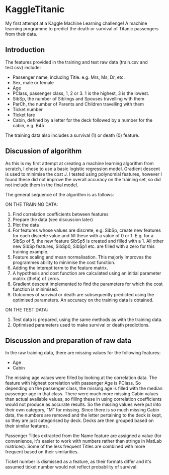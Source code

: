 # KaggleTitanic
My first attempt at a Kaggle Machine Learning challenge! A machine learning programme to predict the death or survival of Titanic passengers from their data.

## Introduction
The features provided in the training and test raw data (train.csv and test.csv) include:
- Passenger name, including Title. e.g. Mrs, Ms, Dr, etc.
- Sex, male or female
- Age
- PClass, passenger class, 1, 2 or 3. 1 is the highest, 3 is the lowest. 
- SibSp, the number of Siblings and Spouses travelling with them
- ParCh, the number of Parents and Children travelling with them
- Ticket number
- Ticket fare
- Cabin, defined by a letter for the deck followed by a number for the cabin, e.g. B45

The training data also includes a survival (1) or death (0) feature.

## Discussion of algorithm
As this is my first attempt at creating a machine learning algorithm from scratch, I chose to use a basic logistic regression model. Gradient descent is used to minimise the cost J.
I tested using polynomial features, however I found these did not improve the overall accuracy on the training set, so did not include them in the final model.

The general sequence of the algorithm is as follows:

ON THE TRAINING DATA:
1. Find correlation coefficients between features
2. Prepare the data (see discussion later)
3. Plot the data
4. For features whose values are discrete, e.g. SibSp, create new features for each discrete value and fill these with a value of 0 or 1. E.g. for a SibSp of 5, the new feature SibSp5 is created and filled with a 1. All other new SibSp features, SibSp0, SibSp1 etc. are filled with a zero for this training example. 
5. Feature scaling and mean normalisation. This majorly improves the programmes ability to minimise the cost function. 
6. Adding the interept term to the feature matrix. 
7. A hypothesis and cost function are calculated using an initial parameter matrix (theta) of zeros. 
8. Gradient descent implemented to find the parameters for which the cost function is minimised. 
9. Outcomes of survival or death are subsequently predicted using the optimised parameters. An accuracy on the training data is obtained.

ON THE TEST DATA:
1. Test data is prepared, using the same methods as with the training data.
2. Optimised parameters used to make survival or death predictions.


## Discussion and preparation of raw data
In the raw training data, there are missing values for the following features:
- Age
- Cabin

The missing age values were filled by looking at the correlation data. The feature with highest correlation with passenger Age is PClass. So depending on the passenger class, the missing age is filled with the median passenger age in that class. 
There were much more missing Cabin values than actual available values, so filling these in using correlation coefficients would not produce as accurate results. So the missing values were put into their own category, "M" for missing.
Since there is so much missing Cabin data, the numbers are removed and the letter pertaining to the deck is kept, so they are just categorised by deck. Decks are then grouped based on their similar features. 

Passenger Titles extracted from the Name feature are assigned a value (for convenience, it's easier to work with numbers rather than strings in MatLab matrices). Some of the less frequent Titles are combined with more frequent based on their similarities.

Ticket number is dismissed as a feature, as their formats differ and it's assumed ticket number would not reflect probability of survival. 

